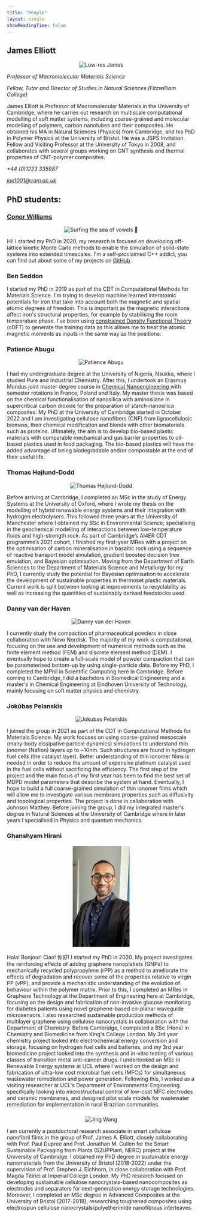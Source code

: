 ```yaml
---
title: "People"
layout: single
showReadingTime: false
---
```


## James Elliott

<p align="center">
  <img src="jameselliott.jpg" alt="Low-res James" width=20%/>
</p>

*Professor of Macromolecular Materials Science*

*Fellow, Tutor and Director of Studies in Natural Sciences (Fitzwilliam College)*

James Elliott is Professor of Macromolecular Materials in the University of Cambridge, where he carries out research on multiscale computational modelling of soft matter systems, including coarse-grained and molecular modelling of polymers, carbon nanotubes and their composites. He obtained his MA in Natural Sciences (Physics) from Cambridge, and his PhD in Polymer Physics at the University of Bristol. He was a JSPS Invitation Fellow and Visiting Professor at the University of Tokyo in 2008, and collaborates with several groups working on CNT synthesis and thermal properties of CNT-polymer composites.

*+44 (0)1223 335987*

*jae1001@cam.ac.uk*

<!-- ## Post-docs -->

## PhD students:

### [Conor Williams](https://conorwilliams.github.io/)

<p align="center">
  <img src="conor.jpg" alt="Surfing the sea of vowels 🌊" width=40%/>
</p>

Hi! I started my PhD in 2020, my research is focused on developing off-lattice kinetic Monte Carlo methods to enable the simulation of solid-state systems into extended timescales. I'm a self-proclaimed C++ addict, you can find out about some of my projects on [GitHub](https://github.com/ConorWilliams).

### Ben Seddon

I started my PhD in 2019 as part of the CDT in Computational Methods for Materials Science. I'm trying to develop machine learned interatomic potentials for iron that take into account both the magnetic and spatial atomic degrees of freedom. This is important as the magnetic interactions affect iron's structural properties, for example by stabilising the room temperature phase. I've been using [constrained Density Functional Theory](https://pubs.acs.org/doi/10.1021/acs.jctc.2c00673) (cDFT) to generate the training data as this allows me to treat the atomic magnetic moments as inputs in the same way as the positions.

### Patience Abugu

<p align="center">
  <img src="patience.jpg" alt="Patience Abugu" width=30%/>
</p>

I had my undergraduate degree at the University of Nigeria, Nsukka, where I studied Pure and Industrial Chemistry. After this, I undertook an Erasmus Mundus joint master degree course in <a href="https://master-cne.eu/"> Chemical Nanoengineering </a> with semester rotations in France, Poland and Italy. My master thesis was based on the chemical functionalisation of nanosilica with aminosilane in supercritical carbon dioxide for the preparation of starch-nanosilica composites. My PhD at the University of Cambridge started in October 2022 and I am investigating cellulose nanofibers (CNF) from lignocellulosic biomass, their chemical modification and blends with other biomaterials such as proteins. Ultimately, the aim is to develop bio-based plastic materials with comparable mechanical and gas barrier properties to oil-based plastics used in food packaging. The bio-based plastics will have the added advantage of being biodegradable and/or compostable at the end of their useful life.

### Thomas Højlund-Dodd

<p align="center">
  <img src="thomas.jpg" alt="Thomas Højlund-Dodd" width=30%/>
</p>

Before arriving at Cambridge, I completed an MSc in the study of Energy Systems at the University of Oxford, where I wrote my thesis on the modelling of hybrid renewable energy systems and their integration with hydrogen electrolysers. This followed three years at the University of Manchester where I obtained my BSc in Environmental Science; specialising in the geochemical modelling of interactions between low-temperature fluids and high-strength rock. As part of Cambridge’s AI4ER CDT programme’s 2021 cohort, I finished my first-year MRes with a project on the optimisation of carbon mineralisation in basaltic rock using a sequence of reactive transport model simulation, gradient boosted decision tree emulation, and Bayesian optimisation. Moving from the Department of Earth Sciences to the Department of Materials Science and Metallurgy for my PhD, I currently study the potential for Bayesian optimisation to accelerate the development of sustainable properties in thermoset plastic materials. Current work is split between looking at improvements to recyclability as well as increasing the quantities of sustainably derived feedstocks used.

### Danny van der Haven

<p align="center">
  <img src="Danny.jpg" alt="Danny van der Haven" width=30%/>
</p>

I currently study the compaction of pharmaceutical powders in close collaboration with Novo Nordisk. The majority of my work is computational, focusing on the use and development of numerical methods such as the finite element method (FEM) and discrete element method (DEM). I eventually hope to create a full-scale model of powder compaction that can be parameterised bottom-up by using single-particle data. Before my PhD, I completed the MPhil in Scientific Computing here in Cambridge. Before coming to Cambridge, I did a bachelors in Biomedical Engineering and a master's in Chemical Engineering at Eindhoven University of Technology, mainly focusing on soft matter physics and chemistry.

### Jokūbas Pelanskis

<p align="center">
  <img src="jacob.jpg" alt="Jokubas Pelanskis" width=30%/>
</p>

I joined the group in 2021 as part of the CDT in Computational Methods for Materials Science. My work focuses on using coarse-grained mesoscale (many-body dissipative particle dynamics) simulations to understand thin ionomer (Nafion) layers up to ~10nm. Such structures are found in hydrogen fuel cells (the catalyst layer). Better understanding of thin ionomer films is needed in order to reduce the amount of expensive platinum catalyst used in the fuel cells without sacrificing the efficiency. The first step of the project and the main focus of my first year has been to find the best set of MDPD model parameters that describe the system at hand. Eventually, I hope to build a full coarse-grained simulation of thin ionomer films which will allow me to investigate various membrane properties such as diffusivity and topological properties. The project is done in callaboration with Johnson Matthey. Before joining the group, I did my integrated master's degree in Natural Sciences at the University of Cambridge where in later years I specialised in Physics and quantum mechanics.

### Ghanshyam Hirani

<p align="center">
  <img src="Ghan.jpeg" alt="Ghanshyam Hirani" width=30%/>
</p>

Hola! Bonjour! Ciao! 你好! I started my PhD in 2020. My project investigates the reinforcing effects of adding graphene nanoplatlets (GNPs) to mechanically recycled polypropylene (rPP) as a method to ameliorate the effects of degradation and recover some of the properties relative to virgin PP (vPP), and provide a mechanistic understanding of the evolution of behaviour within the polymer matrix. Prior to this, I completed an MRes in Graphene Technology at the Department of Engineering here at Cambridge, focusing on the design and fabrication of non-invasive glucose monitoring for diabetes patients using novel graphene-based co-planar waveguide microsensors. I also researched sustainable production methods of multilayer graphene using cellulose nanocrystals in collaboration with the Department of Chemistry. Before Cambridge, I completed a BSc (Hons) in Chemistry and Biomedicine from King's College London. My 3rd year chemistry project looked into electrochemical energy conversion and storage, focusing on hydrogen fuel cells and batteries, and my 3rd year biomedicine project looked into the synthesis and in-vitro testing of various classes of transition metal anti-cancer drugs. I undertooked an MSc in Renewable Energy systems at UCL where I worked on the design and fabrication of ultra-low cost microbial fuel cells (MFCs) for simultaneous wastewater remediation and power generation. Following this, I worked as a visiting researcher at UCL's Department of Environmental Engineering specifically looking into microstructural control of low-cost MFC electrodes and ceramic membranes, and designed pilot scale models for wastewater remediation for implementation in rural Brazilian communities.

###
<p align="center">
  <img src="Jing.jpg" alt="Jing Wang" width=30%/>
</p>

I am currently a postdoctoral research associate in smart cellulose nanofibril films in the group of Prof. James A. Elliott, closely collaborating with Prof. Paul Dupree and Prof. Jonathan M. Cullen for the Smart Sustainable Packaging from Plants (S2UPPlant, NERC) project at the University of Cambridge. I obtained my PhD degree in sustainable energy nanomaterials from the University of Bristol (2018-2022) under the supervision of Prof. Stephen J. Eichhorn, in close collaboration with Prof. Magda Titirici at Imperial College London. My PhD research focused on developing sustainable cellulose nanocrystals-based nanocomposites as electrodes and separators for next-generation energy storage technologies. Moreover, I completed an MSc degree in Advanced Composites at the University of Bristol (2017-2018), researching toughened composites using electrospun cellulose nanocrystals/polyetherimide nanofibrous interleaves.
